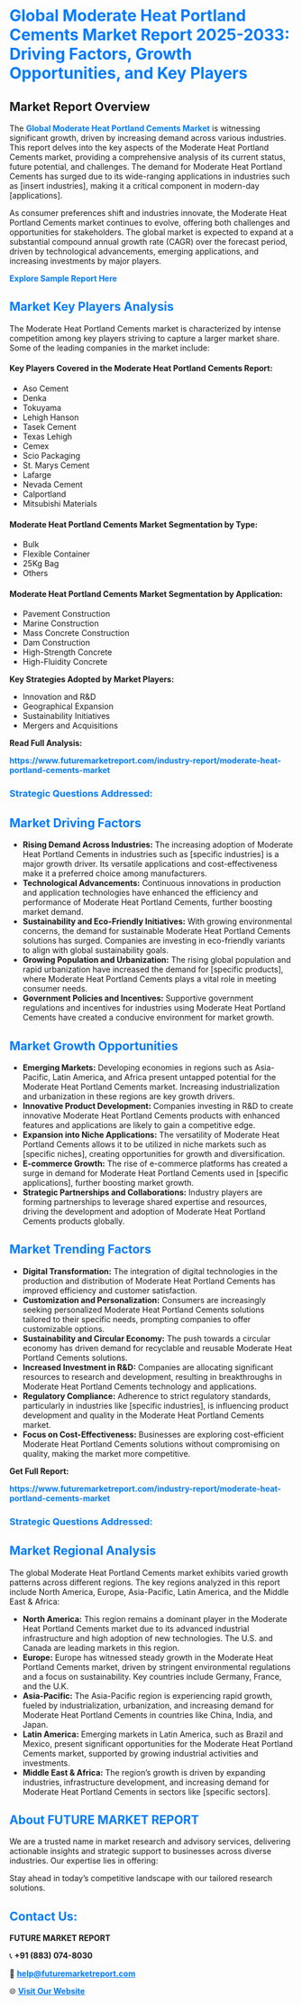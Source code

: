 <h1 style="color: #007BFF;">Global Moderate Heat Portland Cements Market Report 2025-2033: Driving Factors, Growth Opportunities, and Key Players</h1>

<section id="overview">
<h2>Market Report Overview</h2>
<p>The <a href="https://www.futuremarketreport.com/industry-report/moderate-heat-portland-cements-market" style="color: #007BFF; text-decoration: none;"><strong>Global Moderate Heat Portland Cements Market</strong></a> is witnessing significant growth, driven by increasing demand across various industries. This report delves into the key aspects of the Moderate Heat Portland Cements market, providing a comprehensive analysis of its current status, future potential, and challenges. The demand for Moderate Heat Portland Cements has surged due to its wide-ranging applications in industries such as [insert industries], making it a critical component in modern-day [applications].</p>
<p>As consumer preferences shift and industries innovate, the Moderate Heat Portland Cements market continues to evolve, offering both challenges and opportunities for stakeholders. The global market is expected to expand at a substantial compound annual growth rate (CAGR) over the forecast period, driven by technological advancements, emerging applications, and increasing investments by major players.</p>
</section>

<section id="overview">
<p><a href="https://www.futuremarketreport.com/request-sample/reportId=31433" style="color: #007BFF; text-decoration: none;"><strong>Explore Sample Report Here</strong></a></p>
</section>

<section id="key-players">
<h2 style="color: #007BFF;">Market Key Players Analysis</h2>
<p>The Moderate Heat Portland Cements market is characterized by intense competition among key players striving to capture a larger market share. Some of the leading companies in the market include:</p>
<h4>Key Players Covered in the Moderate Heat Portland Cements Report:</h4>
<ul><li>Aso Cement</li><li>Denka</li><li>Tokuyama</li><li>Lehigh Hanson</li><li>Tasek Cement</li><li>Texas Lehigh</li><li>Cemex</li><li>Scio Packaging</li><li>St. Marys Cement</li><li>Lafarge</li><li>Nevada Cement</li><li>Calportland</li><li>Mitsubishi Materials</li></ul>
<h4>Moderate Heat Portland Cements Market Segmentation by Type:</h4>
<ul><li>Bulk</li><li>Flexible Container</li><li>25Kg Bag</li><li>Others</li></ul>

<h4>Moderate Heat Portland Cements Market Segmentation by Application:</h4>
<ul><li>Pavement Construction</li><li>Marine Construction</li><li>Mass Concrete Construction</li><li>Dam Construction</li><li>High-Strength Concrete</li><li>High-Fluidity Concrete</li></ul>
<p><strong>Key Strategies Adopted by Market Players:</strong></p>
<ul>
<li>Innovation and R&D</li>
<li>Geographical Expansion</li>
<li>Sustainability Initiatives</li>
<li>Mergers and Acquisitions</li>
</ul>
</section>

<section>
<p><strong>Read Full Analysis: </strong></p><a href="https://www.futuremarketreport.com/industry-report/moderate-heat-portland-cements-market" style="color: #007BFF; text-decoration: none;"><strong>https://www.futuremarketreport.com/industry-report/moderate-heat-portland-cements-market</strong></a>
<h3 style="color: #007BFF;">Strategic Questions Addressed:</h3>
</section>

<section id="driving-factors">
<h2 style="color: #007BFF;">Market Driving Factors</h2>
<ul>
<li><strong>Rising Demand Across Industries:</strong> The increasing adoption of Moderate Heat Portland Cements in industries such as [specific industries] is a major growth driver. Its versatile applications and cost-effectiveness make it a preferred choice among manufacturers.</li>
<li><strong>Technological Advancements:</strong> Continuous innovations in production and application technologies have enhanced the efficiency and performance of Moderate Heat Portland Cements, further boosting market demand.</li>
<li><strong>Sustainability and Eco-Friendly Initiatives:</strong> With growing environmental concerns, the demand for sustainable Moderate Heat Portland Cements solutions has surged. Companies are investing in eco-friendly variants to align with global sustainability goals.</li>
<li><strong>Growing Population and Urbanization:</strong> The rising global population and rapid urbanization have increased the demand for [specific products], where Moderate Heat Portland Cements plays a vital role in meeting consumer needs.</li>
<li><strong>Government Policies and Incentives:</strong> Supportive government regulations and incentives for industries using Moderate Heat Portland Cements have created a conducive environment for market growth.</li>
</ul>
</section>

<section id="growth-opportunities">
<h2 style="color: #007BFF;">Market Growth Opportunities</h2>
<ul>
<li><strong>Emerging Markets:</strong> Developing economies in regions such as Asia-Pacific, Latin America, and Africa present untapped potential for the Moderate Heat Portland Cements market. Increasing industrialization and urbanization in these regions are key growth drivers.</li>
<li><strong>Innovative Product Development:</strong> Companies investing in R&D to create innovative Moderate Heat Portland Cements products with enhanced features and applications are likely to gain a competitive edge.</li>
<li><strong>Expansion into Niche Applications:</strong> The versatility of Moderate Heat Portland Cements allows it to be utilized in niche markets such as [specific niches], creating opportunities for growth and diversification.</li>
<li><strong>E-commerce Growth:</strong> The rise of e-commerce platforms has created a surge in demand for Moderate Heat Portland Cements used in [specific applications], further boosting market growth.</li>
<li><strong>Strategic Partnerships and Collaborations:</strong> Industry players are forming partnerships to leverage shared expertise and resources, driving the development and adoption of Moderate Heat Portland Cements products globally.</li>
</ul>
</section>

<section id="trending-factors">
<h2 style="color: #007BFF;">Market Trending Factors</h2>
<ul>
<li><strong>Digital Transformation:</strong> The integration of digital technologies in the production and distribution of Moderate Heat Portland Cements has improved efficiency and customer satisfaction.</li>
<li><strong>Customization and Personalization:</strong> Consumers are increasingly seeking personalized Moderate Heat Portland Cements solutions tailored to their specific needs, prompting companies to offer customizable options.</li>
<li><strong>Sustainability and Circular Economy:</strong> The push towards a circular economy has driven demand for recyclable and reusable Moderate Heat Portland Cements solutions.</li>
<li><strong>Increased Investment in R&D:</strong> Companies are allocating significant resources to research and development, resulting in breakthroughs in Moderate Heat Portland Cements technology and applications.</li>
<li><strong>Regulatory Compliance:</strong> Adherence to strict regulatory standards, particularly in industries like [specific industries], is influencing product development and quality in the Moderate Heat Portland Cements market.</li>
<li><strong>Focus on Cost-Effectiveness:</strong> Businesses are exploring cost-efficient Moderate Heat Portland Cements solutions without compromising on quality, making the market more competitive.</li>
</ul>
</section>

<section>
<p><strong>Get Full Report: </strong></p><a href="https://www.futuremarketreport.com/industry-report/moderate-heat-portland-cements-market" style="color: #007BFF; text-decoration: none;"><strong>https://www.futuremarketreport.com/industry-report/moderate-heat-portland-cements-market</strong></a>
<h3 style="color: #007BFF;">Strategic Questions Addressed:</h3>
</section>


<section id="regional-analysis">
<h2 style="color: #007BFF;">Market Regional Analysis</h2>
<p>The global Moderate Heat Portland Cements market exhibits varied growth patterns across different regions. The key regions analyzed in this report include North America, Europe, Asia-Pacific, Latin America, and the Middle East & Africa:</p>
<ul>
<li><strong>North America:</strong> This region remains a dominant player in the Moderate Heat Portland Cements market due to its advanced industrial infrastructure and high adoption of new technologies. The U.S. and Canada are leading markets in this region.</li>
<li><strong>Europe:</strong> Europe has witnessed steady growth in the Moderate Heat Portland Cements market, driven by stringent environmental regulations and a focus on sustainability. Key countries include Germany, France, and the U.K.</li>
<li><strong>Asia-Pacific:</strong> The Asia-Pacific region is experiencing rapid growth, fueled by industrialization, urbanization, and increasing demand for Moderate Heat Portland Cements in countries like China, India, and Japan.</li>
<li><strong>Latin America:</strong> Emerging markets in Latin America, such as Brazil and Mexico, present significant opportunities for the Moderate Heat Portland Cements market, supported by growing industrial activities and investments.</li>
<li><strong>Middle East & Africa:</strong> The region’s growth is driven by expanding industries, infrastructure development, and increasing demand for Moderate Heat Portland Cements in sectors like [specific sectors].</li>
</ul>
</section>

<footer>
<h2 style="color: #007BFF;">About FUTURE MARKET REPORT</h2>
<p>We are a trusted name in market research and advisory services, delivering actionable insights and strategic support to businesses across diverse industries. Our expertise lies in offering:</p>

<p>Stay ahead in today’s competitive landscape with our tailored research solutions.</p>

<h2 style="color: #007BFF;">Contact Us:</h2>
<p><strong>FUTURE MARKET REPORT</strong></p>
<p>📞 <strong>+91 (883) 074-8030</strong></p>
<p>📧 <strong><a href="mailto:help@futuremarketreport.com" style="color: #007BFF;">help@futuremarketreport.com</a></strong></p>
<p>🌐 <strong><a href="https://www.futuremarketreport.com/" style="color: #007BFF;">Visit Our Website</a></strong></p>
</footer>